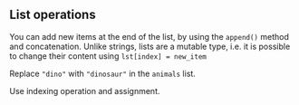 <h2>List operations</h2><p>You can add new items at the end of the list, by using the <code>append()</code> method and concatenation. Unlike strings, lists are a mutable type, i.e. it is possible to change their content using <code>lst[index] = new_item</code></p><p>Replace <code>"dino"</code> with <code>"dinosaur"</code> in the <code>animals</code> list.</p><div class="hint">Use indexing operation and assignment.</div>

